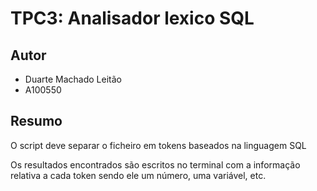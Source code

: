 # TPC3: Analisador lexico SQL

## Autor

- Duarte Machado Leitão
- A100550

## Resumo

O script deve separar o ficheiro em tokens baseados na linguagem SQL

Os resultados encontrados são escritos no terminal com a informação relativa a cada token sendo ele um número, uma variável, etc.